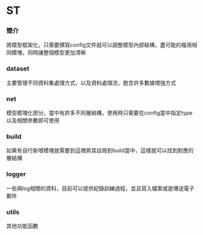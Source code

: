 # ST

### 簡介
將模型框架化，只需要撰寫config文件就可以調整模型內部結構，盡可能的複用相同模塊，同時讓整個模型更加清晰

### dataset
主要管理不同資料集處理方式，以及資料處理流，飽含許多數據增強方式

### net
模型模塊化部分，當中有許多不同層結構，使用時只需要在config當中指定type以及相關參數即可使用

### build
如果有自行新增模塊就需要到這裡將其註冊到build當中，這樣就可以找到對應的層結構

### logger
一些與log相關的資料，目前可以提供紀錄訓練過程，並且寫入檔案或是傳送電子郵件

### utils
其他功能函數
